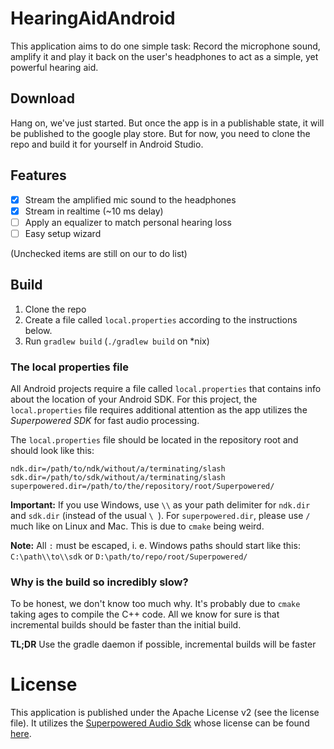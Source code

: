 # HearingAidAndroid
This application aims to do one simple task: Record the microphone sound, amplify it and play it back on the user's headphones to act as a simple, yet powerful hearing aid. 

## Download
Hang on, we've just started. But once the app is in a publishable state, it will be published to the google play store. But for now, you need to clone the repo and build it for yourself in Android Studio.

## Features
- [x] Stream the amplified mic sound to the headphones
- [x] Stream in realtime (~10 ms delay)
- [ ] Apply an equalizer to match personal hearing loss
- [ ] Easy setup wizard

(Unchecked items are still on our to do list)

## Build
1. Clone the repo
2. Create a file called `local.properties` according to the instructions below.
3. Run `gradlew build` (`./gradlew build` on *nix)

### The local properties file
All Android projects require a file called `local.properties` that contains info about the location of your Android SDK.
For this project, the `local.properties` file requires additional attention as the app utilizes the _Superpowered SDK_ for fast audio processing.

The `local.properties` file should be located in the repository root and should look like this:
```
ndk.dir=/path/to/ndk/without/a/terminating/slash
sdk.dir=/path/to/sdk/without/a/terminating/slash
superpowered.dir=/path/to/the/repository/root/Superpowered/
```

**Important:** If you use Windows, use `\\` as your path delimiter for `ndk.dir` and `sdk.dir` (instead of the usual `\ `).
For `superpowered.dir`, please use `/` much like on Linux and Mac. This is due to `cmake` being weird.

**Note:** All `:` must be escaped, i. e. Windows paths should start like this: `C:\path\\to\\sdk` or `D:\path/to/repo/root/Superpowered/`

### Why is the build so incredibly slow?
To be honest, we don't know too much why. It's probably due to `cmake` taking ages to compile the C++ code.
All we know for sure is that incremental builds should be faster than the initial build.

**TL;DR** Use the gradle daemon if possible, incremental builds will be faster

# License
This application is published under the Apache License v2 (see the license file). It utilizes the [Superpowered Audio Sdk](http://superpowered.com/) whose license can be found [here](http://superpowered.com/license).
